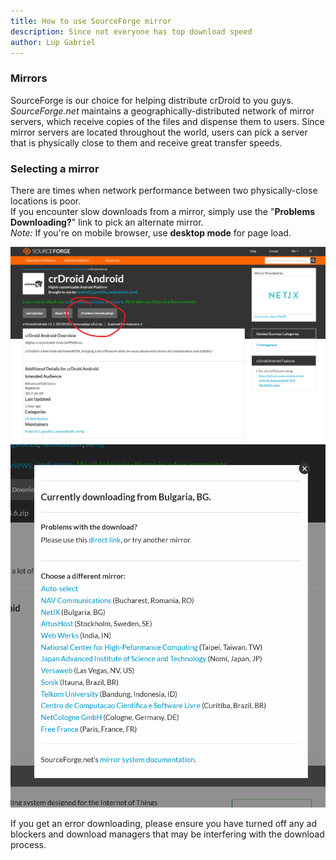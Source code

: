 ```yaml
---
title: How to use SourceForge mirror
description: Since not everyone has top download speed
author: Lup Gabriel
---
```

### Mirrors

SourceForge is our choice for helping distribute crDroid to you guys.  
*SourceForge.net* maintains a geographically-distributed network of mirror servers, which receive copies of the files and dispense them to users. Since mirror servers are located throughout the world, users can pick a server that is physically close to them and receive great transfer speeds.

### Selecting a mirror

There are times when network performance between two physically-close locations is poor.  
If you encounter slow downloads from a mirror, simply use the "**Problems Downloading?**" link to pick an alternate mirror.  
*Note:* If you're on mobile browser, use **desktop mode** for page load.

![Choose problems downloading](../../img/articles/2022-07-03-how-to-use-SourceForge-mirror-1.png)  
![Choose your closest mirror](../../img/articles/2022-07-03-how-to-use-SourceForge-mirror-2.png)  

If you get an error downloading, please ensure you have turned off any ad blockers and download managers that may be interfering with the download process.
